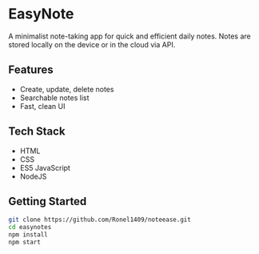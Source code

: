 # EasyNote

A minimalist note-taking app for quick and efficient daily notes. Notes are stored locally on the device or in the cloud via API.

## Features
- Create, update, delete notes
- Searchable notes list
- Fast, clean UI

## Tech Stack
- HTML
- CSS
- ES5 JavaScript
- NodeJS 

## Getting Started

```bash
git clone https://github.com/Ronel1409/noteease.git
cd easynotes
npm install
npm start
